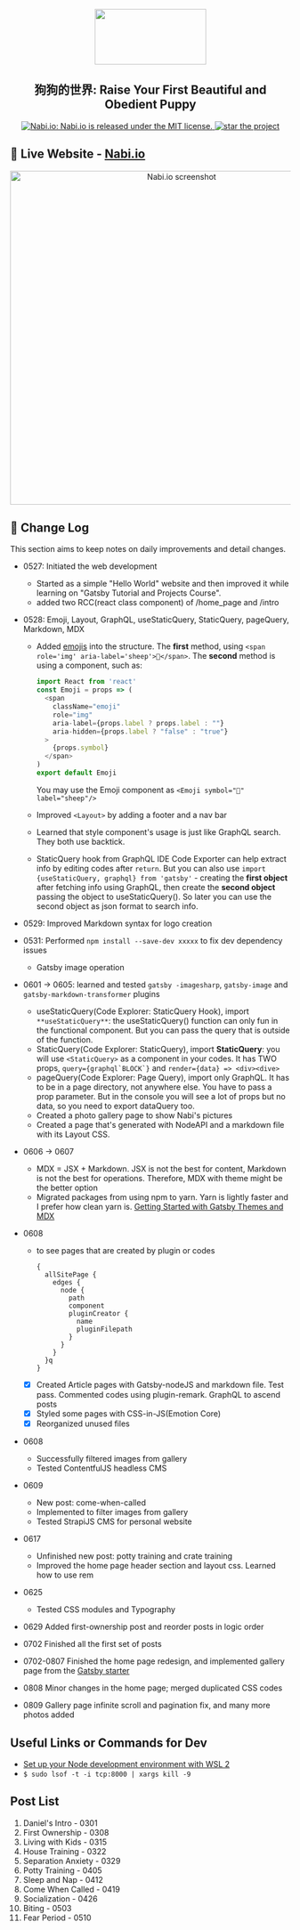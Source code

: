 <p align="center">
  <a href="https://nabi.io/">
    <img width="200" height="100" src="https://user-images.githubusercontent.com/35544956/83921374-35c9eb80-a74c-11ea-9964-077fdad5827d.png">
  </a>
</p>
<h2 align="center">
  狗狗的世界: Raise Your First Beautiful and Obedient Puppy 
</h2>

<p align="center">
  <a href="https://github.com/zjian107-su/nabi-io/blob/master/nabi-io/LICENSE">
    <img src="https://img.shields.io/github/license/zjian107-su/nabi-io?style=plastic" alt="Nabi.io: Nabi.io is released under the MIT license." />
  </a>
  <a href="https://github.com/zjian107-su/nabi-io">
    <img src="https://img.shields.io/github/stars/zjian107-su/nabi-io?logo=nabi&style=plastic" alt="star the project" />  
  </a>
</p>

## 🍑 Live Website - [Nabi.io](https://nabi.io)

<a>
<p align="center">  <a href="https://nabi.io"> <img src="https://github.com/zjian107-su/NABI-IO/assets/35544956/fd0703cd-3989-4b2c-a652-be5710b0c3e6" alt="Nabi.io screenshot" width="600"> </a></p>

## 📝 **Change Log**

This section aims to keep notes on daily improvements and detail changes.

- 0527: Initiated the web development
  - Started as a simple "Hello World" website and then improved it while learning on "Gatsby Tutorial and Projects Course".
  - added two RCC(react class component) of /home_page and /intro
- 0528: Emoji, Layout, GraphQL, useStaticQuery, StaticQuery, pageQuery, Markdown, MDX
  - Added [emojis](https://medium.com/@seanmcp/%EF%B8%8F-how-to-use-emojis-in-react-d23bbf608bf7) into the structure. The **first** method, using
    `<span role='img' aria-label='sheep'>🐑</span>`. The **second** method is using a component, such as:

    ```javascript
    import React from 'react'
    const Emoji = props => (
      <span
        className="emoji"
        role="img"
        aria-label={props.label ? props.label : ""}
        aria-hidden={props.label ? "false" : "true"}
      >
        {props.symbol}
      </span>
    )
    export default Emoji
    ```

    You may use the Emoji component as `<Emoji symbol="🐑" label="sheep"/>`

  - Improved `<Layout>` by adding a footer and a nav bar
  - Learned that style component's usage is just like GraphQL search. They both use backtick.
  - StaticQuery hook from GraphQL IDE Code Exporter can help extract info by editing codes after `return`. But you can also use `import {useStaticQuery, graphql} from 'gatsby'` - creating the **first object** after fetching info using GraphQL, then create the **second object** passing the object to useStaticQuery(). So later you can use the second object as json format to search info.

- 0529: Improved Markdown syntax for logo creation
- 0531: Performed `npm install --save-dev xxxxx` to fix dev dependency issues
  - Gatsby image operation
- 0601 -> 0605: learned and tested `gatsby -imagesharp`, `gatsby-image` and `gatsby-markdown-transformer` plugins
  - useStaticQuery(Code Explorer: StaticQuery Hook), import `**useStaticQuery**`: the useStaticQuery() function can only fun in the functional component. But you can pass the query that is outside of the function.
  - StaticQuery(Code Explorer: StaticQuery), import **StaticQuery**: you will use `<StaticQuery>` as a component in your codes. It has TWO props, `` query={graphql`BLOCK`} `` and `render={data} => <div><dive>`
  - pageQuery(Code Explorer: Page Query), import only GraphQL. It has to be in a page directory, not anywhere else. You have to pass a prop parameter. But in the console you will see a lot of props but no data, so you need to export dataQuery too.
  - Created a photo gallery page to show Nabi's pictures
  - Created a page that's generated with NodeAPI and a markdown file with its Layout CSS.
- 0606 -> 0607
  - MDX = JSX + Markdown. JSX is not the best for content, Markdown is not the best for operations. Therefore, MDX with theme might be the better option
  - Migrated packages from using npm to yarn. Yarn is lightly faster and I prefer how clean yarn is. [Getting Started with Gatsby Themes and MDX](https://www.gatsbyjs.org/blog/2019-02-26-getting-started-with-gatsby-themes/)
- 0608
  - to see pages that are created by plugin or codes
    ```
    {
      allSitePage {
        edges {
          node {
            path
            component
            pluginCreator {
              name
              pluginFilepath
            }
          }
        }
      }q
    }
    ```
  - [x] Created Article pages with Gatsby-nodeJS and markdown file. Test pass. Commented codes using plugin-remark. GraphQL to ascend posts
  - [x] Styled some pages with CSS-in-JS(Emotion Core)
  - [x] Reorganized unused files
- 0608
  - Successfully filtered images from gallery
  - Tested ContentfulJS headless CMS
- 0609
  - New post: come-when-called
  - Implemented to filter images from gallery
  - Tested StrapiJS CMS for personal website
- 0617
  - Unfinished new post: potty training and crate training
  - Improved the home page header section and layout css. Learned how to use rem
- 0625
  - Tested CSS modules and Typography
- 0629 Added first-ownership post and reorder posts in logic order
- 0702 Finished all the first set of posts
- 0702-0807 Finished the home page redesign, and implemented gallery page from the [Gatsby starter](https://www.gatsbyjs.org/starters/baobabKoodaa/gatsby-starter-photo-book/)
- 0808 Minor changes in the home page; merged duplicated CSS codes
- 0809 Gallery page infinite scroll and pagination fix, and many more photos added

## Useful Links or Commands for Dev

- [Set up your Node development environment with WSL 2](https://docs.microsoft.com/en-us/windows/nodejs/setup-on-wsl2)
- `$ sudo lsof -t -i tcp:8000 | xargs kill -9`

## Post List
1. Daniel's Intro - 0301
2. First Ownership - 0308
3. Living with Kids - 0315
4. House Training - 0322
5. Separation Anxiety - 0329
6. Potty Training - 0405
7. Sleep and Nap - 0412
8. Come When Called - 0419
9. Socialization - 0426
10. Biting - 0503
11. Fear Period - 0510
